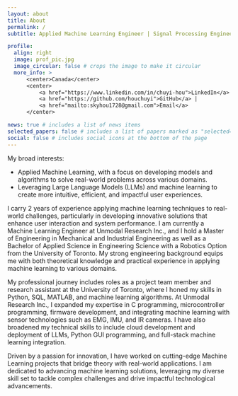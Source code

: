 ```yaml
---
layout: about
title: About
permalink: /
subtitle: Applied Machine Learning Engineer | Signal Processing Engineer  | HCI Researcher

profile:
  align: right
  image: prof_pic.jpg
  image_circular: false # crops the image to make it circular
  more_info: >
      <center>Canada</center>
      <center>
          <a href="https://www.linkedin.com/in/chuyi-hou">LinkedIn</a> | 
          <a href="https://github.com/houchuyi">GitHub</a> |
          <a href="mailto:skyhou1728@gmail.com">Email</a>
      </center>

news: true # includes a list of news items
selected_papers: false # includes a list of papers marked as "selected={true}"
social: false # includes social icons at the bottom of the page
---
```


My broad interests:
- Applied Machine Learning, with a focus on developing models and algorithms to solve real-world problems across various domains.
- Leveraging Large Language Models (LLMs) and machine learning to create more intuitive, efficient, and impactful user experiences.

I carry 2 years of experience applying machine learning techniques to real-world challenges, particularly in developing innovative solutions that enhance user interaction and system performance. I am currently a Machine Learning Engineer at Unmodal Research Inc., and I hold a Master of Engineering in Mechanical and Industrial Engineering as well as a Bachelor of Applied Science in Engineering Science with a Robotics Option from the University of Toronto. My strong engineering background equips me with both theoretical knowledge and practical experience in applying machine learning to various domains.

My professional journey includes roles as a project team member and research assistant at the University of Toronto, where I honed my skills in Python, SQL, MATLAB, and machine learning algorithms. At Unmodal Research Inc., I expanded my expertise in C programming, microcontroller programming, firmware development, and integrating machine learning with sensor technologies such as EMG, IMU, and IR cameras. I have also broadened my technical skills to include cloud development and deployment of LLMs, Python GUI programming, and full-stack machine learning integration.

Driven by a passion for innovation, I have worked on cutting-edge Machine Learning projects that bridge theory with real-world applications. I am dedicated to advancing machine learning solutions, leveraging my diverse skill set to tackle complex challenges and drive impactful technological advancements.


<!-- My broad interests:
- Human-Computer Interaction (HCI), with a focus on developing algorithms, tools, and models for seamless human-computer interactions.
- UI/UX design and transforming text-based interactions with large language models (LLMs) into more intuitive, text-less experiences.

I carry 2 years of experience in HCI research and developing gesture-based solutions to study and improve user experience. I am currently a Signal Processing and Machine Learning Engineer at Unmodal Research Inc. and a passionate HCI researcher. I hold a Master of Engineering in Mechanical and Industrial Engineering and a Bachelor of Applied Science in Engineering Science with a Robotics Option from the University of Toronto. My strong engineering background equips me with both theoretical knowledge and practical experience.

My professional journey includes working as a project team member and research assistant at the University of Toronto, where I developed my skills in Python, SQL, MATLAB, and ROS. At Unmodal Research Inc., I expanded my expertise in C programming, microcontroller programming, firmware development, and utilizing a variety of sensors such as EMG, IMU, IR cameras, and force-sensitive resistors (FSR). Additionally, I have broadened my technical skills to include Swift UI iOS app programming, UI/UX design, LLM cloud development and deployment, and Python GUI programming. I am also skilled in product photography and video editing.

Driven by a passion for innovation, I have worked on cutting-edge Computer Vision and Machine Learning projects. I am dedicated to advancing signal processing and machine learning, leveraging my diverse skill set to solve complex challenges and contribute to impactful technological advancements. -->



<!-- Hi, I am Chuyi (Sky) Hou. I am an HCI researcher and a Signal Processing and Machine Learning Engineer at Unmodal Research Inc. With a Master of Engineering in Mechanical and Industrial Engineering and a Bachelor of Applied Science in Engineering Science with a Robotics Option, I have a strong foundation in both theoretical and practical aspects of engineering.

My professional journey includes significant experience as a project team member and research assistant at the University of Toronto, where I honed my skills in Python, SQL, MATLAB, and ROS. At Unmodal Research Inc., I further developed my expertise in C programming, microcontroller programming, firmware development, and working with a wide range of sensors such as EMG, IMU, IR cameras, and force-sensitive resistors (FSR). I have also expanded my technical skill set to include Swift UI iOS app programming, UI/UX design, LLM cloud development and deployment, and Python GUI programming. Additionally, I have refined my creative abilities in product photography and video editing.

My experience spans developing cutting-edge Computer Vision and Machine Learning projects. Driven by a passion for innovation, I am dedicated to advancing the fields of signal processing and machine learning, leveraging my diverse skills to solve complex challenges and contribute to impactful technological advancements.

My **research interest** lies in:

Human-Computer Interaction (HCI), focusing on creating algorithms, tools, and models for seamless human-computer interactions. My work also explores UI/UX design and innovating ways to transform text-based interactions with large language models (LLMs) into more intuitive, text-less experiences for better outcomes. -->